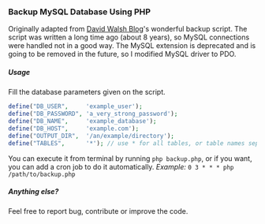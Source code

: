 ### Backup MySQL Database Using PHP

Originally adapted from [David Walsh Blog](https://davidwalsh.name/backup-mysql-database-php)'s wonderful backup script. The script was written a long time ago (about 8 years), so MySQL connections were handled not in a good way. The MySQL extension is deprecated and is going to be removed in the future, so I modified MySQL driver to PDO. 

##### Usage
Fill the database parameters given on the script. 
```php
define("DB_USER",     'example_user');
define("DB_PASSWORD", 'a_very_strong_password');
define("DB_NAME",     'example_database');
define("DB_HOST",     'example.com');
define("OUTPUT_DIR",  '/an/example/directory');
define("TABLES",      '*'); // use * for all tables, or table names seperated with comma 
```

You can execute it from terminal by running ``php backup.php``, or if you want, you can add a cron job to do it automatically. *Example:* ``0 3 * * * php /path/to/backup.php``

##### Anything else?
Feel free to report bug, contribute or improve the code.  